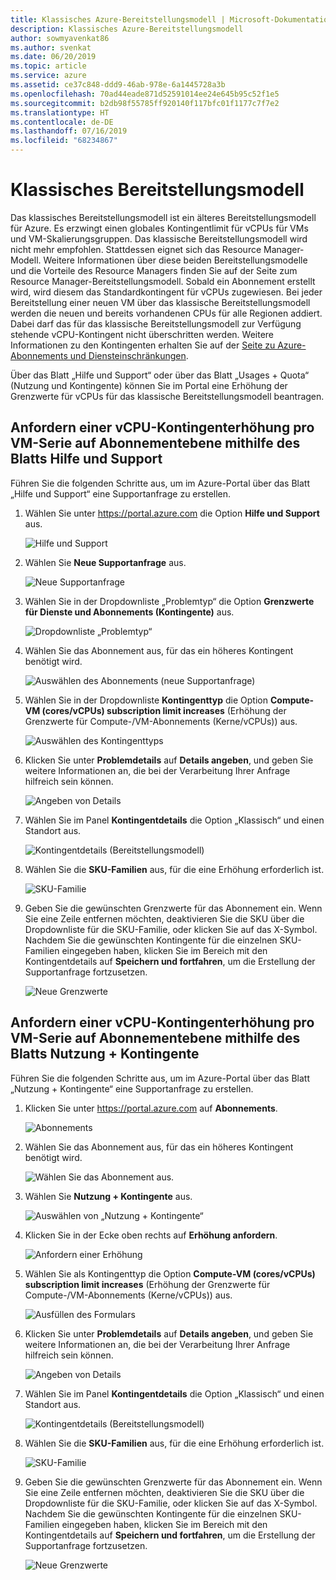 ```yaml
---
title: Klassisches Azure-Bereitstellungsmodell | Microsoft-Dokumentation
description: Klassisches Azure-Bereitstellungsmodell
author: sowmyavenkat86
ms.author: svenkat
ms.date: 06/20/2019
ms.topic: article
ms.service: azure
ms.assetid: ce37c848-ddd9-46ab-978e-6a1445728a3b
ms.openlocfilehash: 70ad44eade871d52591014ee24e645b95c52f1e5
ms.sourcegitcommit: b2db98f55785ff920140f117bfc01f1177c7f7e2
ms.translationtype: HT
ms.contentlocale: de-DE
ms.lasthandoff: 07/16/2019
ms.locfileid: "68234867"
---
```

# <a name="classic-deployment-model"></a>Klassisches Bereitstellungsmodell

Das klassisches Bereitstellungsmodell ist ein älteres Bereitstellungsmodell für Azure. Es erzwingt einen globales Kontingentlimit für vCPUs für VMs und VM-Skalierungsgruppen. Das klassische Bereitstellungsmodell wird nicht mehr empfohlen. Stattdessen eignet sich das Resource Manager-Modell. Weitere Informationen über diese beiden Bereitstellungsmodelle und die Vorteile des Resource Managers finden Sie auf der Seite zum Resource Manager-Bereitstellungsmodell. Sobald ein Abonnement erstellt wird, wird diesem das Standardkontingent für vCPUs zugewiesen. Bei jeder Bereitstellung einer neuen VM über das klassische Bereitstellungsmodell werden die neuen und bereits vorhandenen CPUs für alle Regionen addiert. Dabei darf das für das klassische Bereitstellungsmodell zur Verfügung stehende vCPU-Kontingent nicht überschritten werden. Weitere Informationen zu den Kontingenten erhalten Sie auf der [Seite zu Azure-Abonnements und Diensteinschränkungen](https://aka.ms/quotalimits).

Über das Blatt „Hilfe und Support“ oder über das Blatt „Usages + Quota“ (Nutzung und Kontingente) können Sie im Portal eine Erhöhung der Grenzwerte für vCPUs für das klassische Bereitstellungsmodell beantragen.

## <a name="request-per-vm-series-vcpu-quota-increase-at-subscription-level-using-the-help--support-blade"></a>Anfordern einer vCPU-Kontingenterhöhung pro VM-Serie auf Abonnementebene mithilfe des Blatts **Hilfe und Support**

Führen Sie die folgenden Schritte aus, um im Azure-Portal über das Blatt „Hilfe und Support“ eine Supportanfrage zu erstellen. 

1. Wählen Sie unter https://portal.azure.com die Option **Hilfe und Support** aus.

   ![Hilfe und Support](./media/resource-manager-core-quotas-request/helpsupport.png)
 
2.  Wählen Sie **Neue Supportanfrage** aus. 

      ![Neue Supportanfrage](./media/resource-manager-core-quotas-request/newsupportrequest.png)

3. Wählen Sie in der Dropdownliste „Problemtyp“ die Option **Grenzwerte für Dienste und Abonnements (Kontingente)** aus.

   ![Dropdownliste „Problemtyp“](./media/resource-manager-core-quotas-request/issuetypedropdown.png)

4. Wählen Sie das Abonnement aus, für das ein höheres Kontingent benötigt wird.

   ![Auswählen des Abonnements (neue Supportanfrage)](./media/resource-manager-core-quotas-request/select-subscription-sr.png)
   
5. Wählen Sie in der Dropdownliste **Kontingenttyp** die Option **Compute-VM (cores/vCPUs) subscription limit increases** (Erhöhung der Grenzwerte für Compute-/VM-Abonnements (Kerne/vCPUs)) aus. 

   ![Auswählen des Kontingenttyps](./media/resource-manager-core-quotas-request/select-quota-type.png)

6. Klicken Sie unter **Problemdetails** auf **Details angeben**, und geben Sie weitere Informationen an, die bei der Verarbeitung Ihrer Anfrage hilfreich sein können.

   ![Angeben von Details](./media/resource-manager-core-quotas-request/provide-details.png)

7. Wählen Sie im Panel **Kontingentdetails** die Option „Klassisch“ und einen Standort aus.

   ![Kontingentdetails (Bereitstellungsmodell)](./media/resource-manager-core-quotas-request/quota-details-classic.png)

8. Wählen Sie die **SKU-Familien** aus, für die eine Erhöhung erforderlich ist. 

   ![SKU-Familie](./media/resource-manager-core-quotas-request/sku-family-classic.png)

9. Geben Sie die gewünschten Grenzwerte für das Abonnement ein. Wenn Sie eine Zeile entfernen möchten, deaktivieren Sie die SKU über die Dropdownliste für die SKU-Familie, oder klicken Sie auf das X-Symbol. Nachdem Sie die gewünschten Kontingente für die einzelnen SKU-Familien eingegeben haben, klicken Sie im Bereich mit den Kontingentdetails auf **Speichern und fortfahren**, um die Erstellung der Supportanfrage fortzusetzen.

   ![Neue Grenzwerte](./media/resource-manager-core-quotas-request/new-limits-classic.png)

## <a name="request-per-vm-series-vcpu-quota-increase-at-subscription-level-using-usages--quota-blade"></a>Anfordern einer vCPU-Kontingenterhöhung pro VM-Serie auf Abonnementebene mithilfe des Blatts **Nutzung + Kontingente**

Führen Sie die folgenden Schritte aus, um im Azure-Portal über das Blatt „Nutzung + Kontingente“ eine Supportanfrage zu erstellen. 

1. Klicken Sie unter https://portal.azure.com auf **Abonnements**.

   ![Abonnements](./media/resource-manager-core-quotas-request/subscriptions.png)

2. Wählen Sie das Abonnement aus, für das ein höheres Kontingent benötigt wird.

   ![Wählen Sie das Abonnement aus.](./media/resource-manager-core-quotas-request/select-subscription.png)

3. Wählen Sie **Nutzung + Kontingente** aus.

   ![Auswählen von „Nutzung + Kontingente“](./media/resource-manager-core-quotas-request/select-usage-quotas.png)

4. Klicken Sie in der Ecke oben rechts auf **Erhöhung anfordern**.

   ![Anfordern einer Erhöhung](./media/resource-manager-core-quotas-request/request-increase.png)

5. Wählen Sie als Kontingenttyp die Option **Compute-VM (cores/vCPUs) subscription limit increases** (Erhöhung der Grenzwerte für Compute-/VM-Abonnements (Kerne/vCPUs)) aus. 

   ![Ausfüllen des Formulars](./media/resource-manager-core-quotas-request/select-quota-type.png)
   
6. Klicken Sie unter **Problemdetails** auf **Details angeben**, und geben Sie weitere Informationen an, die bei der Verarbeitung Ihrer Anfrage hilfreich sein können.

   ![Angeben von Details](./media/resource-manager-core-quotas-request/provide-details.png)

7. Wählen Sie im Panel **Kontingentdetails** die Option „Klassisch“ und einen Standort aus.

   ![Kontingentdetails (Bereitstellungsmodell)](./media/resource-manager-core-quotas-request/quota-details-classic.png)

8. Wählen Sie die **SKU-Familien** aus, für die eine Erhöhung erforderlich ist. 

   ![SKU-Familie](./media/resource-manager-core-quotas-request/sku-family-classic.png)

9. Geben Sie die gewünschten Grenzwerte für das Abonnement ein. Wenn Sie eine Zeile entfernen möchten, deaktivieren Sie die SKU über die Dropdownliste für die SKU-Familie, oder klicken Sie auf das X-Symbol. Nachdem Sie die gewünschten Kontingente für die einzelnen SKU-Familien eingegeben haben, klicken Sie im Bereich mit den Kontingentdetails auf **Speichern und fortfahren**, um die Erstellung der Supportanfrage fortzusetzen.

   ![Neue Grenzwerte](./media/resource-manager-core-quotas-request/new-limits-classic.png)

